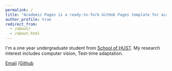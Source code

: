 ```yaml
---
permalink: /
title: "Academic Pages is a ready-to-fork GitHub Pages template for academic personal websites"
author_profile: true
redirect_from: 
  - /about/
  - /about.html
---
```


I'm a one year undergraduate student from [School of HUST](https://www.hust.edu.cn/). My research interest includes computer vision, Test-time adaptation.


[Email](mailto:m202473747@hust.edu.cn) /[Github](https://github.com/NEW100)

